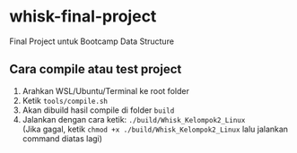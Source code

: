 # whisk-final-project
Final Project untuk Bootcamp Data Structure

## Cara compile atau test project
1. Arahkan WSL/Ubuntu/Terminal ke root folder
2. Ketik `tools/compile.sh`
3. Akan dibuild hasil compile di folder `build`
4. Jalankan dengan cara ketik: `./build/Whisk_Kelompok2_Linux`<br>
   (Jika gagal, ketik `chmod +x ./build/Whisk_Kelompok2_Linux` lalu jalankan command diatas lagi)